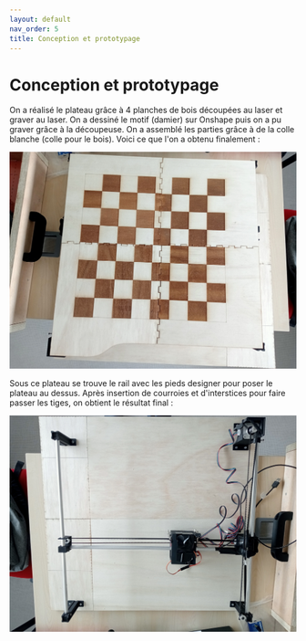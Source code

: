 ```yaml
---
layout: default
nav_order: 5
title: Conception et prototypage
---
```


# Conception et prototypage

On a réalisé le plateau grâce à 4 planches de bois découpées au laser et graver au laser.
On a dessiné le motif (damier) sur Onshape puis on a pu graver grâce à la découpeuse.
On a assemblé les parties grâce à de la colle blanche (colle pour le bois). Voici ce que l'on a obtenu finalement :

![MATERIEL](images/notre_damier.jpg)

Sous ce plateau se trouve le rail avec les pieds designer pour poser le plateau au dessus. Après insertion de courroies et d'interstices pour faire passer les tiges, on obtient le résultat final :

![MATERIEL](images/notre_rail.jpg)